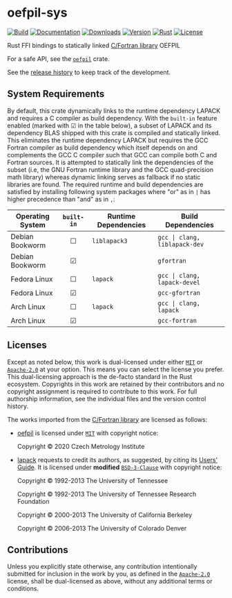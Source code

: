 # oefpil-sys

[![Build][]](https://github.com/qu1x/oefpil/actions/workflows/build.yml)
[![Documentation][]](https://docs.rs/oefpil-sys)
[![Downloads][]](https://crates.io/crates/oefpil-sys)
[![Version][]](https://crates.io/crates/oefpil-sys)
[![Rust][]](https://www.rust-lang.org)
[![License][]](https://opensource.org/licenses)

[Build]: https://github.com/qu1x/oefpil/actions/workflows/build.yml/badge.svg
[Documentation]: https://docs.rs/oefpil-sys/badge.svg
[Downloads]: https://img.shields.io/crates/d/oefpil-sys.svg
[Version]: https://img.shields.io/crates/v/oefpil-sys.svg
[Rust]: https://img.shields.io/badge/rust-v1.85.0-brightgreen.svg
[License]: https://img.shields.io/badge/License-MIT%2FApache--2.0-blue.svg

Rust FFI bindings to statically linked [C/Fortran library] OEFPIL

[C/Fortran library]: https://gitlab.com/cmi6014/oefpil

For a safe API, see the [`oefpil`](https://crates.io/crates/oefpil) crate.

See the [release history](RELEASES.md) to keep track of the development.

## System Requirements

By default, this crate dynamically links to the runtime dependency LAPACK and requires a C
compiler as build dependency. With the `built-in` feature enabled (marked with ☑ in the table
below), a subset of LAPACK and its dependency BLAS shipped with this crate is compiled and
statically linked. This eliminates the runtime dependency LAPACK but requires the GCC Fortran
compiler as build dependency which itself depends on and complements the GCC C compiler such
that GCC can compile both C and Fortran sources. It is attempted to statically link the
dependencies of the subset (i.e, the GNU Fortran runtime library and the GCC quad-precision math
library) whereas dynamic linking serves as fallback if no static libraries are found. The
required runtime and build dependencies are satisfied by installing following system packages
where "or" as in `|` has higher precedence than "and" as in `,`:

| Operating System | `built-in` | Runtime Dependencies | Build Dependencies            |
|------------------|:----------:|----------------------|-------------------------------|
| Debian Bookworm  | ☐          | `liblapack3`         | `gcc \| clang, liblapack-dev` |
| Debian Bookworm  | ☑          | &nbsp;               | `gfortran`                    |
| Fedora Linux     | ☐          | `lapack`             | `gcc \| clang, lapack-devel`  |
| Fedora Linux     | ☑          | &nbsp;               | `gcc-gfortran`                |
| Arch Linux       | ☐          | `lapack`             | `gcc \| clang, lapack`        |
| Arch Linux       | ☑          | &nbsp;               | `gcc-fortran`                 |

## Licenses

Except as noted below, this work is dual-licensed under either [`MIT`] or [`Apache-2.0`] at your
option. This means you can select the license you prefer. This dual-licensing approach is the
de-facto standard in the Rust ecosystem. Copyrights in this work are retained by their contributors
and no copyright assignment is required to contribute to this work. For full authorship information,
see the individual files and the version control history.

The works imported from the [C/Fortran library] are licensed as follows:

  * [oefpil](src/oefpil) is licensed under [`MIT`] with copyright notice:

    Copyright © 2020 Czech Metrology Institute

  * [lapack](src/lapack) requests to credit its authors, as suggested, by citing its [Users' Guide].
    It is licensed under **modified** [`BSD-3-Clause`] with copyright notice:

    Copyright © 1992-2013 The University of Tennessee

    Copyright © 1992-2013 The University of Tennessee Research Foundation

    Copyright © 2000-2013 The University of California Berkeley

    Copyright © 2006-2013 The University of Colorado Denver

[`MIT`]: LICENSE-MIT
[`Apache-2.0`]: LICENSE-APACHE
[`BSD-3-Clause`]: LICENSE-BSD
[Users' Guide]: https://www.netlib.org/lapack/lug/lapack_lug.html

## Contributions

Unless you explicitly state otherwise, any contribution intentionally submitted for inclusion in the
work by you, as defined in the [`Apache-2.0`] license, shall be dual-licensed as above, without any
additional terms or conditions.
